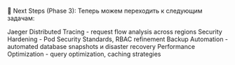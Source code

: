 🎯 Next Steps (Phase 3):
Теперь можем переходить к следующим задачам:

Jaeger Distributed Tracing - request flow analysis across regions
Security Hardening - Pod Security Standards, RBAC refinement
Backup Automation - automated database snapshots и disaster recovery
Performance Optimization - query optimization, caching strategies